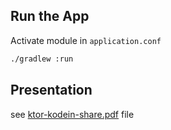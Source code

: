 ## Run the App

Activate module in `application.conf`

```bash
./gradlew :run
```

## Presentation

see [ktor-kodein-share.pdf](ktor-kodein-share.pdf) file